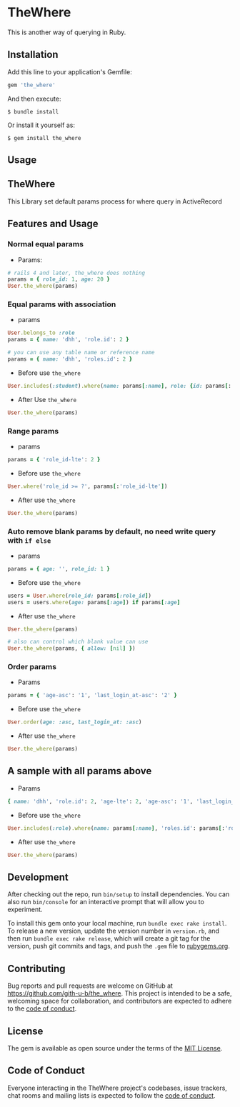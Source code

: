 # TheWhere

This is another way of querying in Ruby.

## Installation

Add this line to your application's Gemfile:

```ruby
gem 'the_where'
```

And then execute:

    $ bundle install

Or install it yourself as:

    $ gem install the_where

## Usage

## TheWhere

This Library set default params process for where query in ActiveRecord

## Features and Usage

### Normal equal params

- Params:

```ruby
# rails 4 and later, the_where does nothing
params = { role_id: 1, age: 20 }
User.the_where(params)
```

### Equal params with association

- params
```ruby
User.belongs_to :role
params = { name: 'dhh', 'role.id': 2 }

# you can use any table name or reference name
params = { name: 'dhh', 'roles.id': 2 }
```
- Before use `the_where`
```ruby
User.includes(:student).where(name: params[:name], role: {id: params[:'role.id']})
```
- After Use `the_where`
```ruby
User.the_where(params)
```

### Range params
- params
```ruby
params = { 'role_id-lte': 2 }
```
- Before use `the_where`
```ruby
User.where('role_id >= ?', params[:'role_id-lte'])
```
- After use `the_where`
```ruby
User.the_where(params)
```

### Auto remove blank params by default, no need write query with `if else`
- params
```ruby
params = { age: '', role_id: 1 }
```

- Before use `the_where`
```ruby
users = User.where(role_id: params[:role_id])
users = users.where(age: params[:age]) if params[:age]
```
- After use `the_where`
```ruby
User.the_where(params)

# also can control which blank value can use
User.the_where(params, { allow: [nil] })
```

### Order params
- Params
```ruby
params = { 'age-asc': '1', 'last_login_at-asc': '2' }
```
- Before use `the_where`
```ruby
User.order(age: :asc, last_login_at: :asc)
```
- After use `the_where`
```ruby
User.the_where(params)
```

## A sample with all params above
- Params
```ruby
{ name: 'dhh', 'role.id': 2, 'age-lte': 2, 'age-asc': '1', 'last_login_at-asc': '2' }
```
- Before use `the_where`
```ruby
User.includes(:role).where(name: params[:name], 'roles.id': params[:'role.id']).order(age: :asc, last_login_at: :asc)
```
- After use `the_where`
```ruby
User.the_where(params)
```


## Development

After checking out the repo, run `bin/setup` to install dependencies. You can also run `bin/console` for an interactive prompt that will allow you to experiment.

To install this gem onto your local machine, run `bundle exec rake install`. To release a new version, update the version number in `version.rb`, and then run `bundle exec rake release`, which will create a git tag for the version, push git commits and tags, and push the `.gem` file to [rubygems.org](https://rubygems.org).

## Contributing

Bug reports and pull requests are welcome on GitHub at https://github.com/gith-u-b/the_where. This project is intended to be a safe, welcoming space for collaboration, and contributors are expected to adhere to the [code of conduct](https://github.com/[USERNAME]/the_where/blob/master/CODE_OF_CONDUCT.md).


## License

The gem is available as open source under the terms of the [MIT License](https://opensource.org/licenses/MIT).

## Code of Conduct

Everyone interacting in the TheWhere project's codebases, issue trackers, chat rooms and mailing lists is expected to follow the [code of conduct](https://github.com/[USERNAME]/the_where/blob/master/CODE_OF_CONDUCT.md).
